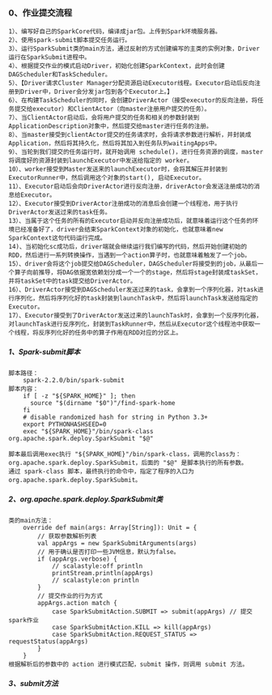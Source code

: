 
### 0、作业提交流程
    1）、编写好自己的SparkCore代码，编译成jar包。上传到Spark环境服务器。
    2）、使用spark-submit脚本提交任务运行。
    3）、运行SparkSubmit类的main方法，通过反射的方式创建编写的主类的实例对象，Driver运行在SparkSubmit进程中。
    4）、根据提交作业的模式启动Driver，初始化创建SparkContext，此时会创建DAGScheduler和TaskScheduler。
    5）、【Driver请求Cluster Manager分配资源启动Executor线程。Executor启动后反向注册到Driver中，Driver会分发jar包到各个Executor上。】
    6）、在构建TaskScheduler的同时，会创建DriverActor（接受executor的反向注册，将任务提交给executor）和ClientActor（向master注册用户提交的任务）。
    7）、当ClientActor启动后，会将用户提交的任务和相关的参数封装到ApplicationDescription对象中，然后提交给master进行任务的注册。
    8）、当master接受到clientActor提交的任务请求时，会将请求参数进行解析，并封装成Application，然后将其持久化，然后将其加入到任务队列waitingApps中。
    9）、当轮到我们提交的任务运行时，就开始调用 schedule()，进行任务资源的调度，master将调度好的资源封装到launchExecutor中发送给指定的 worker。
    10）、worker接受到Master发送来的launchExecutor时，会将其解压并封装到ExecutorRunner中，然后调用这个对象的start(), 启动Executor。
    11）、Executor启动后会向DriverActor进行反向注册，driverActor会发送注册成功的消息给Executor。
    12）、Executor接受到DriverActor注册成功的消息后会创建一个线程池，用于执行 DriverActor发送过来的task任务。
    13）、当属于这个任务的所有的Executor启动并反向注册成功后，就意味着运行这个任务的环境已经准备好了，driver会结束SparkContext对象的初始化，也就意味着new SparkContext这句代码运行完成。
    14)、当初始化sc成功后，driver端就会继续运行我们编写的代码，然后开始创建初始的RDD，然后进行一系列转换操作，当遇到一个action算子时，也就意味着触发了一个job。
    15）、driver会将这个job提交给DAGScheduler，DAGScheduler将接受到的job，从最后一个算子向前推导，将DAG依据宽依赖划分成一个一个的stage，然后将stage封装成taskSet，并将taskSet中的task提交给DriverActor。
    16）、DriverActor接受到DAGScheduler发送过来的task，会拿到一个序列化器，对task进行序列化，然后将序列化好的task封装到launchTask中，然后将launchTask发送给指定的Executor。
    17）、Executor接受到了DriverActor发送过来的launchTask时，会拿到一个反序列化器，对launchTask进行反序列化，封装到TaskRunner中，然后从Executor这个线程池中获取一个线程，将反序列化好的任务中的算子作用在RDD对应的分区上。

##### 1、Spark-submit脚本
    脚本路径：
        spark-2.2.0/bin/spark-submit
    脚本内容：
        if [ -z "${SPARK_HOME}" ]; then
          source "$(dirname "$0")"/find-spark-home
        fi
        # disable randomized hash for string in Python 3.3+
        export PYTHONHASHSEED=0
        exec "${SPARK_HOME}"/bin/spark-class org.apache.spark.deploy.SparkSubmit "$@"

    脚本最后调用exec执行 "${SPARK_HOME}"/bin/spark-class，调用的class为：org.apache.spark.deploy.SparkSubmit，后面的 "$@" 是脚本执行的所有参数。
    通过 spark-class 脚本，最终执行的命令中，指定了程序的入口为org.apache.spark.deploy.SparkSubmit。

##### 2、org.apache.spark.deploy.SparkSubmit类
    类的main方法：
        override def main(args: Array[String]): Unit = {
            // 获取参数解析列表
            val appArgs = new SparkSubmitArguments(args)
            // 用于确认是否打印一些JVM信息，默认为false。
            if (appArgs.verbose) {
                // scalastyle:off println
                printStream.println(appArgs)
                // scalastyle:on println
            }
            // 提交作业的行为方式
            appArgs.action match {
                case SparkSubmitAction.SUBMIT => submit(appArgs) // 提交spark作业
                case SparkSubmitAction.KILL => kill(appArgs)
                case SparkSubmitAction.REQUEST_STATUS => requestStatus(appArgs)
            }
        }    
    根据解析后的参数中的 action 进行模式匹配，submit 操作，则调用 submit 方法。

##### 3、submit方法
    


